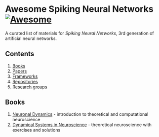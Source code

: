 # Awesome Spiking Neural Networks [![Awesome](https://cdn.rawgit.com/sindresorhus/awesome/d7305f38d29fed78fa85652e3a63e154dd8e8829/media/badge.svg)](https://github.com/sindresorhus/awesome)

A curated list of materials for *Spiking Neural Networks*, 3rd generation of artificial neural networks.

## Contents

1. [Books](#books)
2. [Papers](#papers)
3. [Frameworks](#frameworks)
4. [Repositories](#repositories)
5. [Research groups](#researchgroups)

## Books
1. [Neuronal Dynamics](https://neuronaldynamics.epfl.ch/) - introduction to theoretical and computational neuroscience
2. [Dynamical Systems in Neuroscience](https://www.izhikevich.org/publications/dsn.pdf) - theoretical neuroscience with exercises and solutions

